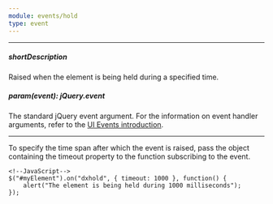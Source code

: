 ```yaml
---
module: events/hold
type: event
---
```

---
##### shortDescription
Raised when the element is being held during a specified time.

##### param(event): jQuery.event
The standard jQuery event argument. For the information on event handler arguments, refer to the <a href="#introduction">UI Events introduction</a>.

---
To specify the time span after which the event is raised, pass the object containing the timeout property to the function subscribing to the event.

    <!--JavaScript-->
    $("#myElement").on("dxhold", { timeout: 1000 }, function() {
        alert("The element is being held during 1000 milliseconds");
    });